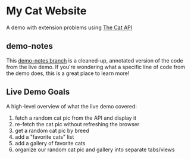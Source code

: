 # My Cat Website
A demo with extension problems using [The Cat API](https://thecatapi.com/)

## demo-notes
This [demo-notes branch](https://github.com/enitchals/my-cat-website/tree/demo-notes) is a cleaned-up, annotated version of the code from the live demo. If you're wondering what a specific line of code from the demo does, this is a great place to learn more!

## Live Demo Goals
A high-level overview of what the live demo covered:

1. fetch a random cat pic from the API and display it
2. re-fetch the cat pic without refreshing the browser
3. get a random cat pic by breed
4. add a "favorite cats" list
5. add a gallery of favorite cats
6. organize our random cat pic and gallery into separate tabs/views
